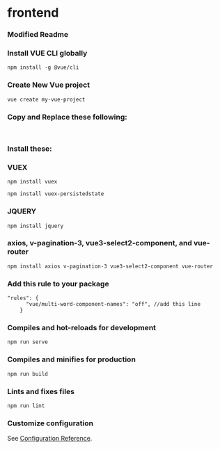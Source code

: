 # frontend


### Modified Readme

### Install VUE CLI globally
```
npm install -g @vue/cli
```

### Create New Vue project
```
vue create my-vue-project
```

### Copy and Replace these following:
```public
```
```src
```

### Install these:


### VUEX
```
npm install vuex
```

```
npm install vuex-persistedstate
```

### JQUERY
```
npm install jquery
```

###  axios, v-pagination-3, vue3-select2-component, and vue-router
```
npm install axios v-pagination-3 vue3-select2-component vue-router
```

### Add this rule to your package
```
"rules": {
      "vue/multi-word-component-names": "off", //add this line
    }
```    


### Compiles and hot-reloads for development
```
npm run serve
```

### Compiles and minifies for production
```
npm run build
```

### Lints and fixes files
```
npm run lint
```

### Customize configuration
See [Configuration Reference](https://cli.vuejs.org/config/).

